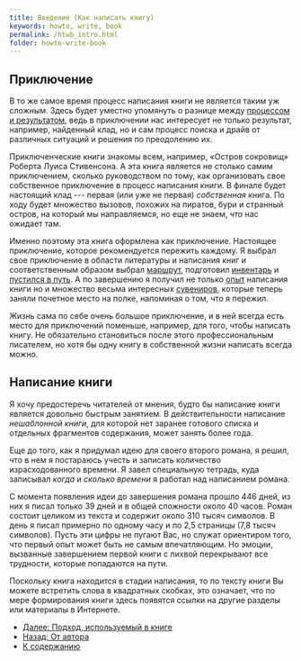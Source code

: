 ```yaml
---
title: Введение (Как написать книгу)
keywords: howto, write, book
permalink: /htwb_intro.html
folder: howto-write-book
---
```


## Приключение

В то же самое время процесс написания книги не является таким уж
сложным.  Здесь будет уместно упомянуть о разнице между [процессом и
результатом](/htwb_process_result.html), ведь в приключении нас
интересует не только результат, например, найденный клад, но и сам
процесс поиска и драйв от различных ситуаций и решения по преодолению
их.

Приключенческие книги знакомы всем, например, «Остров сокровищ»
Роберта Луиса Стивенсона.  А эта книга является не столько самим
приключением, сколько руководством по тому, как организовать свое
собственное приключение в процесс написания книги.  В финале будет
настоящий клад --- первая (или уже не первая) *собственная* книга.  По
ходу будет множество вызовов, похожих на пиратов, бури и странный
остров, на который мы направляемся, но еще не знаем, *что* нас ожидает
там.

Именно поэтому эта книга оформлена как приключение.  Настоящее
приключение, которое рекомендуется пережить каждому.  Я выбрал свое
приключение в области литературы и написания книг и соответственным
образом выбрал [маршрут](/htwb_route.html), подготовил
[инвентарь](/htwb_equipment.html) и [пустился в
путь](/htwb_the_way.html).  А по завершению я получил не только
[опыт](/htwb_author_feedback.md) написания книги но и множество весьма
интересных [сувениров](/htwb_this_plan.md), которые теперь заняли
почетное место на полке, напоминая о том, что я пережил.

Жизнь сама по себе очень большое приключение, и в ней всегда есть
место для приключений поменьше, например, для того, чтобы написать
книгу.  Не обязательно становиться после этого профессиональным
писателем, но хотя бы одну книгу в собственной жизни написать всегда
можно.

## Написание книги

Я хочу предостеречь читателей от мнения, будто бы написание книги
является довольно быстрым занятием.  В действительности написание
*нешаблонной книги*, для которой нет заранее готового списка и
отдельных фрагментов содержания, может занять более года.

Еще до того, как я придумал идею для своего второго романа, я решил,
что в нем я постараюсь учесть и записать количество израсходованного
времени.  Я завел специальную тетрадь, куда записывал *когда* и
*сколько времени* я работал над написанием романа.

С момента появления идеи до завершения романа прошло 446 дней, из них
я писал только 39 дней и в общей сложности около 40 часов.  Роман
состоит целиком из текста и содержит около 310 тысяч символов.  В день
я писал примерно по одному часу и по 2,5 страницы (7,8 тысяч
символов).  Пусть эти цифры не пугают Вас, но служат ориентиром того,
что первый опыт может быть не самым впечатляющим.  Но эмоции,
вызванные завершением первой книги с лихвой перекрывают все трудности,
которые попадаются на пути.

Поскольку книга находится в стадии написания, то по тексту книги Вы
можете встретить слова в квадратных скобках, это означает, что по мере
формирования книги здесь появятся ссылки на другие разделы или
материалы в Интернете.

- [Далее: Подход, используемый в книге](/htwb_book_method.html)
- [Назад: От автора](/htwb_from_author.html)
- [К содержанию](/htwb_toc.html)
